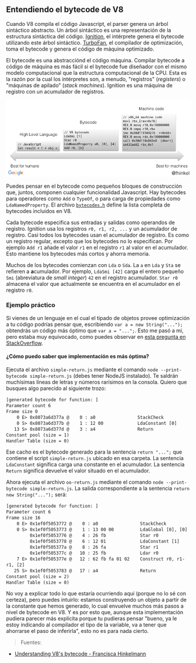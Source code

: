 ## Entendiendo el bytecode de V8
Cuando V8 compila el código Javascript, el parser genera un árbol sintáctico abstracto. Un árbol sintáctico es una representación de la estructura sintáctica del código. [Ignition](https://v8.dev/docs/ignition), el intérprete genera el bytecode utilizando este árbol sintáctico. [TurboFan](https://v8.dev/docs/turbofan), el compilador de optimización, toma el bytecode y genera el código de máquina optimizado.

El bytecode es una abstracciónd el código máquina. Compilar bytecode a código de máquina es más fácil si el bytecode fue diseñador con el mismo modelo computacional que la estructura computacional de la CPU. Esta es la razón por la cual los intérpretes son, a menudo, "registros" (*registers*) o "máquinas de apilado" (*stack machines*). Ignition es una máquina de registro con un acumulador de registros.

![Javascript, desde el alto al bajo nivel](js-high-to-low-level.png)

Puedes pensar en el bytecode como pequeños bloques de construcción que, juntos, componen cualquier funcionalidad Javascript. Hay bytecodes para operadores como `Add` o `TypeOf`, o para carga de propiedades como `LdaNamedProperty`. El archivo [`bytecodes.h`](https://github.com/v8/v8/blob/master/src/interpreter/bytecodes.h) define la lista completa de bytecodes incluidos en V8.

Cada bytecode especifica sus entradas y salidas como operandos de registro. Ignition usa los registros `r0, r1, r2, ...` y un acumulador de registro. Casi todos los bytecodes usan el acumulador de registro. Es como un registro regular, excepto que los bytecodes no lo especifican. Por ejemplo `Add r1` añade el valor `r1` en el registro `r1` al valor en el acumulador. Esto mantiene los bytecodes más cortos y ahorra memoria.

Muchos de los bytecodes comienzan con `Lda` o `Sda`. La `a` en `Lda` y `Sta` se refieren a **a**cumulador. Por ejemplo, `LdaSmi [42]` carga el entero pequeño `Smi` (abreviatura de *small integer*) `42` en el registro acumulador. `Star r0` almacena el valor que actualmente se encuentra en el acumulador en el registro `r0`. 

### Ejemplo práctico
Si vienes de un lenguaje en el cual el tipado de objetos provee optimización a tu código podrías pensar que, escribiendo `var a = new String("...");` obtendrás un código más óptimo que `var a = "...";`. Esto me pasó a mi, pero estaba muy equivocado, como puedes observar en [esta pregunta en StackOverflow](https://stackoverflow.com/questions/56686437/why-var-a-is-faster-than-var-a-new-string).

#### ¿Cómo puedo saber que implementación es más óptima?
Ejecuta el archivo `simple-return.js` mediante el comando `node --print-bytecode simple-return.js` (debes tener NodeJS instalado). Te saldrán muchísimas líneas de letras y números rarísimos en la consola. Quiero que busques algo parecido al siguiente trozo:

```
[generated bytecode for function: ]
Parameter count 6
Frame size 0
    0 E> 0x8073a6d377a @    0 : a0                StackCheck 
    0 S> 0x8073a6d377b @    1 : 12 00             LdaConstant [0]
   13 S> 0x8073a6d377d @    3 : a4                Return 
Constant pool (size = 1)
Handler Table (size = 0)
```

Ese cacho es el bytecode generado para la sentencia `return "...";` que contiene el script `simple-return.js` ubicado en esa carpeta. La sentencia `LdaConstant` significa carga una constante en el acumulador. La sentencia `Return` significa devuelve el valor situado en el acumulador.

Ahora ejecuta el archivo `oo-return.js` mediante el comando ``node --print-bytecode simple-return.js``. La salida correspondiente a la sentencia `return new String("...");` será:

```
[generated bytecode for function: ]
Parameter count 6
Frame size 16
    0 E> 0x1ef0f5053772 @    0 : a0                StackCheck 
    0 S> 0x1ef0f5053773 @    1 : 13 00 00          LdaGlobal [0], [0]
         0x1ef0f5053776 @    4 : 26 fb             Star r0
         0x1ef0f5053778 @    6 : 12 01             LdaConstant [1]
         0x1ef0f505377a @    8 : 26 fa             Star r1
         0x1ef0f505377c @   10 : 25 fb             Ldar r0
    7 E> 0x1ef0f505377e @   12 : 62 fb fa 01 02    Construct r0, r1-r1, [2]
   25 S> 0x1ef0f5053783 @   17 : a4                Return 
Constant pool (size = 2)
Handler Table (size = 0)
```

No voy a explicar todo lo que estaría ocurriendo aquí (porque no lo sé con certeza), pero puedes intuirlo: estamos construyendo un objeto a partir de la constante que hemos generado, lo cual envuelve muchos más pasos a nivel de bytecode en V8. Y es por esto que, aunque esta implementación pudiera parecer más explícita porque tu pudieras pensar "bueno, ya le estoy indicando al compilador el tipo de la variable, va a tener que ahorrarse el paso de inferirla", esto no es para nada cierto.

> Fuentes:
- [Understanding V8's bytecode - Francisca Hinkelmann](https://medium.com/dailyjs/understanding-v8s-bytecode-317d46c94775)